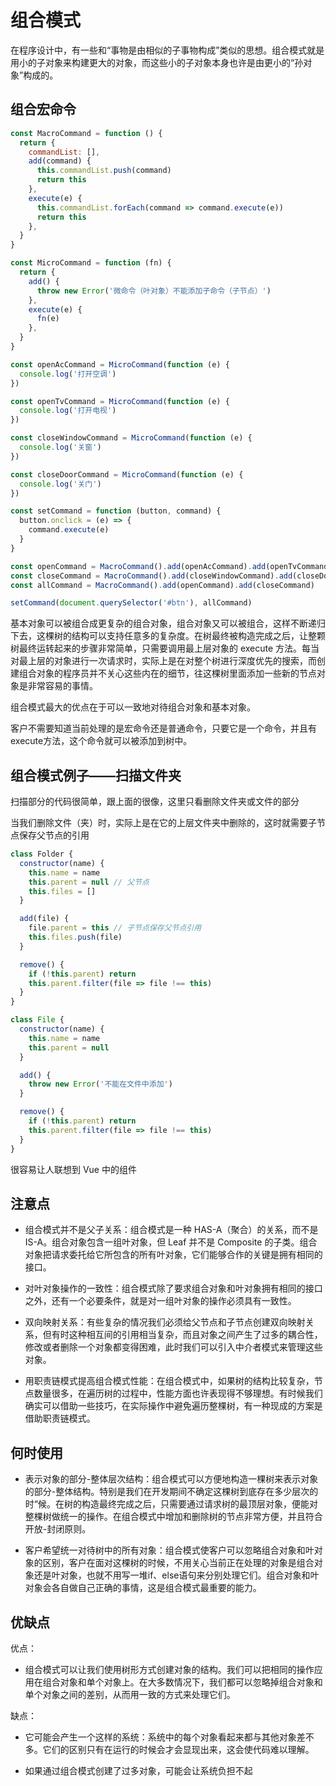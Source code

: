 # 组合模式

在程序设计中，有一些和“事物是由相似的子事物构成”类似的思想。组合模式就是用小的子对象来构建更大的对象，而这些小的子对象本身也许是由更小的“孙对象”构成的。

## 组合宏命令

```js
const MacroCommand = function () {
  return {
    commandList: [],
    add(command) {
      this.commandList.push(command)
      return this
    },
    execute(e) {
      this.commandList.forEach(command => command.execute(e))
      return this
    },
  }
}

const MicroCommand = function (fn) {
  return {
    add() {
      throw new Error('微命令（叶对象）不能添加子命令（子节点）')
    },
    execute(e) {
      fn(e)
    },
  }
}

const openAcCommand = MicroCommand(function (e) {
  console.log('打开空调')
})

const openTvCommand = MicroCommand(function (e) {
  console.log('打开电视')
})

const closeWindowCommand = MicroCommand(function (e) {
  console.log('关窗')
})

const closeDoorCommand = MicroCommand(function (e) {
  console.log('关门')
})

const setCommand = function (button, command) {
  button.onclick = (e) => {
    command.execute(e)
  }
}

const openCommand = MacroCommand().add(openAcCommand).add(openTvCommand)
const closeCommand = MacroCommand().add(closeWindowCommand).add(closeDoorCommand)
const allCommand = MacroCommand().add(openCommand).add(closeCommand)

setCommand(document.querySelector('#btn'), allCommand)
```

基本对象可以被组合成更复杂的组合对象，组合对象又可以被组合，这样不断递归下去，这棵树的结构可以支持任意多的复杂度。在树最终被构造完成之后，让整颗树最终运转起来的步骤非常简单，只需要调用最上层对象的 execute 方法。每当对最上层的对象进行一次请求时，实际上是在对整个树进行深度优先的搜索，而创建组合对象的程序员并不关心这些内在的细节，往这棵树里面添加一些新的节点对象是非常容易的事情。

组合模式最大的优点在于可以一致地对待组合对象和基本对象。

客户不需要知道当前处理的是宏命令还是普通命令，只要它是一个命令，并且有execute方法，这个命令就可以被添加到树中。

## 组合模式例子——扫描文件夹

扫描部分的代码很简单，跟上面的很像，这里只看删除文件夹或文件的部分

当我们删除文件（夹）时，实际上是在它的上层文件夹中删除的，这时就需要子节点保存父节点的引用

```js
class Folder {
  constructor(name) {
    this.name = name
    this.parent = null // 父节点
    this.files = []
  }

  add(file) {
    file.parent = this // 子节点保存父节点引用
    this.files.push(file)
  }

  remove() {
    if (!this.parent) return
    this.parent.filter(file => file !== this)
  }
}

class File {
  constructor(name) {
    this.name = name
    this.parent = null
  }

  add() {
    throw new Error('不能在文件中添加')
  }

  remove() {
    if (!this.parent) return
    this.parent.filter(file => file !== this)
  }
}
```

很容易让人联想到 Vue 中的组件

## 注意点

* 组合模式并不是父子关系：组合模式是一种 HAS-A（聚合）的关系，而不是 IS-A。组合对象包含一组叶对象，但 Leaf 并不是 Composite 的子类。组合对象把请求委托给它所包含的所有叶对象，它们能够合作的关键是拥有相同的接口。

* 对叶对象操作的一致性：组合模式除了要求组合对象和叶对象拥有相同的接口之外，还有一个必要条件，就是对一组叶对象的操作必须具有一致性。

* 双向映射关系：有些复杂的情况我们必须给父节点和子节点创建双向映射关系，但有时这种相互间的引用相当复杂，而且对象之间产生了过多的耦合性，修改或者删除一个对象都变得困难，此时我们可以引入中介者模式来管理这些对象。

* 用职责链模式提高组合模式性能：在组合模式中，如果树的结构比较复杂，节点数量很多，在遍历树的过程中，性能方面也许表现得不够理想。有时候我们确实可以借助一些技巧，在实际操作中避免遍历整棵树，有一种现成的方案是借助职责链模式。

## 何时使用

* 表示对象的部分-整体层次结构：组合模式可以方便地构造一棵树来表示对象的部分-整体结构。特别是我们在开发期间不确定这棵树到底存在多少层次的时“候。在树的构造最终完成之后，只需要通过请求树的最顶层对象，便能对整棵树做统一的操作。在组合模式中增加和删除树的节点非常方便，并且符合开放-封闭原则。

* 客户希望统一对待树中的所有对象：组合模式使客户可以忽略组合对象和叶对象的区别，客户在面对这棵树的时候，不用关心当前正在处理的对象是组合对象还是叶对象，也就不用写一堆if、else语句来分别处理它们。组合对象和叶对象会各自做自己正确的事情，这是组合模式最重要的能力。

## 优缺点

优点：

* 组合模式可以让我们使用树形方式创建对象的结构。我们可以把相同的操作应用在组合对象和单个对象上。在大多数情况下，我们都可以忽略掉组合对象和单个对象之间的差别，从而用一致的方式来处理它们。

缺点：

* 它可能会产生一个这样的系统：系统中的每个对象看起来都与其他对象差不多。它们的区别只有在运行的时候会才会显现出来，这会使代码难以理解。

* 如果通过组合模式创建了过多对象，可能会让系统负担不起
